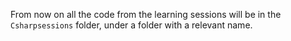From now on all the code from the learning sessions will be in the `Csharpsessions` folder, under a folder with a relevant name.